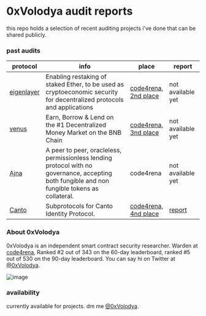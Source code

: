 # 0xVolodya audit reports

this repo holds a selection of recent auditing projects i've done that can be shared publicly.

### past audits

| protocol                                   | info | place                                                                                                  | report                     |
|--------------------------------------------| ---- |--------------------------------------------------------------------------------------------------------|----------------------------|
| [eigenlayer](https://www.eigenlayer.xyz/)  | Enabling restaking of staked Ether, to be used as cryptoeconomic security for decentralized protocols and applications | [code4rena,<br /> 2nd place](https://code4rena.com/contests/2023-04-eigenlayer-contest#top)            | not available yet          |
| [venus](https://app.venus.io/)             | Earn, Borrow & Lend on the #1 Decentralized Money Market on the BNB Chain | [code4rena,<br /> 3nd place](https://code4rena.com/contests/2023-05-venus-protocol-isolated-pools#top) | not available yet          |
| [Ajna](https://www.ajna.finance/)  | A peer to peer, oracleless, permissionless lending protocol with no governance, accepting both fungible and non fungible tokens as collateral. | code4rena | not available yet  |
| [Canto](https://twitter.com/CantoIdentity) | Subprotocols for Canto Identity Protocol. | [code4rena,<br /> 4nd place](https://code4rena.com/contests/2023-03-canto-identity-subprotocols-contest#top) | [report](reports/canto.md) |

### About **0xVolodya**

0xVolodya is an independent smart contract security researcher. Warden at [code4rena](https://code4rena.com/), Ranked #2 out of 343 on the 60-day leaderboard,
ranked #5 out of 530 on the 90-day leaderboard. You can say hi on Twitter at [@0xVolodya](https://twitter.com/0xVolodya).

![image](https://i.ibb.co/pPXwQtb/Screenshot-from-2023-06-15-10-44-11.png)

### availability

currently available for projects. dm me [@0xVolodya](https://twitter.com/0xVolodya).
